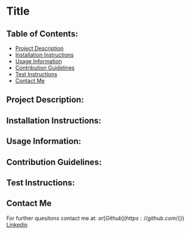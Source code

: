 # Title

## Table of Contents:
   - [Project Description](#project-description)
   - [Installation Instructions](#installation-instructions)
   - [Usage Information](#usage-information)
   - [Contribution Guidelines](#contribution-guidelines)
   - [Test Instructions](#test-instructions)
   - [Contact Me](#contact-me)


## Project Description:


## Installation Instructions:

## Usage Information:

## Contribution Guidelines:

## Test Instructions: 

## Contact Me
For further quesitons contact me at: ${} or
[Github](https://github.com/${})
[Linkedin]()